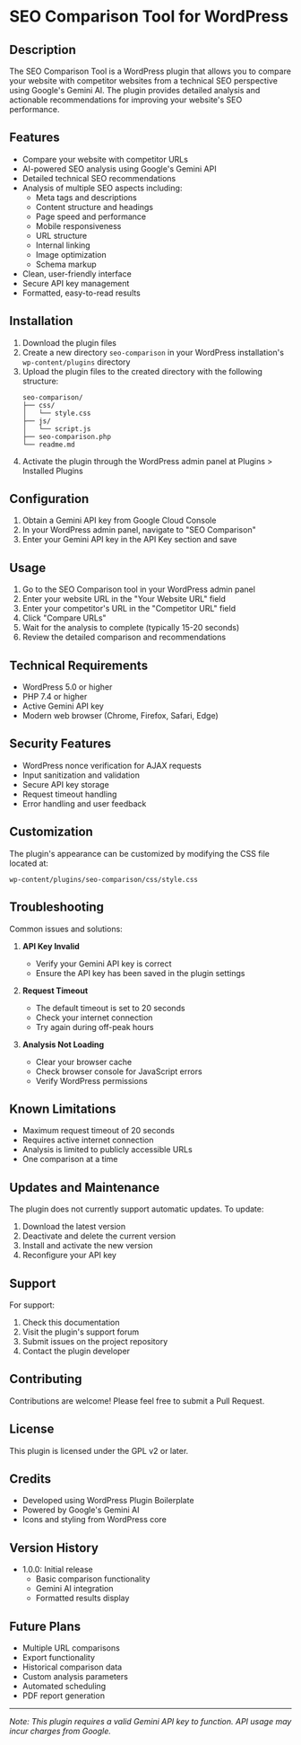 # SEO Comparison Tool for WordPress

## Description

The SEO Comparison Tool is a WordPress plugin that allows you to compare your website with competitor websites from a technical SEO perspective using Google's Gemini AI. The plugin provides detailed analysis and actionable recommendations for improving your website's SEO performance.

## Features

- Compare your website with competitor URLs
- AI-powered SEO analysis using Google's Gemini API
- Detailed technical SEO recommendations
- Analysis of multiple SEO aspects including:
  - Meta tags and descriptions
  - Content structure and headings
  - Page speed and performance
  - Mobile responsiveness
  - URL structure
  - Internal linking
  - Image optimization
  - Schema markup
- Clean, user-friendly interface
- Secure API key management
- Formatted, easy-to-read results

## Installation

1. Download the plugin files
2. Create a new directory `seo-comparison` in your WordPress installation's `wp-content/plugins` directory
3. Upload the plugin files to the created directory with the following structure:
   ```
   seo-comparison/
   ├── css/
   │   └── style.css
   ├── js/
   │   └── script.js
   ├── seo-comparison.php
   └── readme.md
   ```
4. Activate the plugin through the WordPress admin panel at Plugins > Installed Plugins

## Configuration

1. Obtain a Gemini API key from Google Cloud Console
2. In your WordPress admin panel, navigate to "SEO Comparison"
3. Enter your Gemini API key in the API Key section and save

## Usage

1. Go to the SEO Comparison tool in your WordPress admin panel
2. Enter your website URL in the "Your Website URL" field
3. Enter your competitor's URL in the "Competitor URL" field
4. Click "Compare URLs"
5. Wait for the analysis to complete (typically 15-20 seconds)
6. Review the detailed comparison and recommendations

## Technical Requirements

- WordPress 5.0 or higher
- PHP 7.4 or higher
- Active Gemini API key
- Modern web browser (Chrome, Firefox, Safari, Edge)

## Security Features

- WordPress nonce verification for AJAX requests
- Input sanitization and validation
- Secure API key storage
- Request timeout handling
- Error handling and user feedback

## Customization

The plugin's appearance can be customized by modifying the CSS file located at:
```
wp-content/plugins/seo-comparison/css/style.css
```

## Troubleshooting

Common issues and solutions:

1. **API Key Invalid**
   - Verify your Gemini API key is correct
   - Ensure the API key has been saved in the plugin settings

2. **Request Timeout**
   - The default timeout is set to 20 seconds
   - Check your internet connection
   - Try again during off-peak hours

3. **Analysis Not Loading**
   - Clear your browser cache
   - Check browser console for JavaScript errors
   - Verify WordPress permissions

## Known Limitations

- Maximum request timeout of 20 seconds
- Requires active internet connection
- Analysis is limited to publicly accessible URLs
- One comparison at a time

## Updates and Maintenance

The plugin does not currently support automatic updates. To update:
1. Download the latest version
2. Deactivate and delete the current version
3. Install and activate the new version
4. Reconfigure your API key

## Support

For support:
1. Check this documentation
2. Visit the plugin's support forum
3. Submit issues on the project repository
4. Contact the plugin developer

## Contributing

Contributions are welcome! Please feel free to submit a Pull Request.

## License

This plugin is licensed under the GPL v2 or later.

## Credits

- Developed using WordPress Plugin Boilerplate
- Powered by Google's Gemini AI
- Icons and styling from WordPress core

## Version History

- 1.0.0: Initial release
  - Basic comparison functionality
  - Gemini AI integration
  - Formatted results display

## Future Plans

- Multiple URL comparisons
- Export functionality
- Historical comparison data
- Custom analysis parameters
- Automated scheduling
- PDF report generation

---

*Note: This plugin requires a valid Gemini API key to function. API usage may incur charges from Google.*